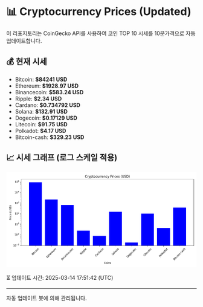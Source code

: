 
# 📊 Cryptocurrency Prices (Updated)

이 리포지토리는 CoinGecko API를 사용하여 코인 TOP 10 시세를 10분가격으로 자동 업데이트합니다.

## 💰 현재 시세
- Bitcoin: **$84241 USD**
- Ethereum: **$1928.97 USD**
- Binancecoin: **$583.24 USD**
- Ripple: **$2.34 USD**
- Cardano: **$0.734792 USD**
- Solana: **$132.91 USD**
- Dogecoin: **$0.17129 USD**
- Litecoin: **$91.75 USD**
- Polkadot: **$4.17 USD**
- Bitcoin-cash: **$329.23 USD**

## 📈 시세 그래프 (로그 스케일 적용)
![Crypto Prices](crypto_prices.png)

⏳ 업데이트 시간: 2025-03-14 17:51:42 (UTC)

---
자동 업데이트 봇에 의해 관리됩니다.
